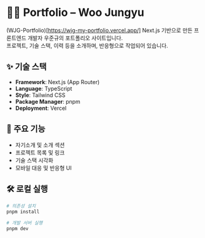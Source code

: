 # 🧑‍💻 Portfolio – Woo Jungyu
(WJG-Portfolio)[https://wjg-my-portfolio.vercel.app/]
Next.js 기반으로 만든 프론트엔드 개발자 우준규의 포트폴리오 사이트입니다.  
프로젝트, 기술 스택, 이력 등을 소개하며, 반응형으로 작업되어 있습니다.

## ✨ 기술 스택

- **Framework**: Next.js (App Router)
- **Language**: TypeScript
- **Style**: Tailwind CSS
- **Package Manager**: pnpm
- **Deployment**: Vercel

## 📂 주요 기능

- 자기소개 및 소개 섹션
- 프로젝트 목록 및 링크
- 기술 스택 시각화
- 모바일 대응 및 반응형 UI

## 🛠️ 로컬 실행

```bash
# 의존성 설치
pnpm install

# 개발 서버 실행
pnpm dev
